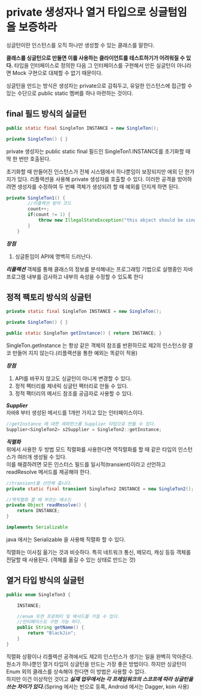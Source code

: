 # private 생성자나 열거 타입으로 싱글텀임을 보증하라

싱글턴이란 인스턴스를 오직 하나만 생성할 수 있는 클래스를 말한다.

**클래스를 싱글턴으로 만들면 이를 사용하는 클라이언트를 테스트하기가 어려워질 수 있다.**
타입을 인터페이스로 정의한 다음 그 인터페이스를 구현해서 만든 실글턴이 아니라면 Mock 구현으로 대체할 수 없기 때문이다.

싱글턴을 만드는 방식은 생성자는 private으로 감춰두고, 유일한 인스턴스에 접근할 수 있는 수단으로 public static 멤버를 하나 마련하는 것이다.

## final 필드 방식의 실글턴

```java
public static final SingleTon INSTANCE = new SingleTon();

private SingleTon() { }
```
private 생성자는 public static final 필드인 SingleTon1.INSTANCE를 초기화할 때 딱 한 번만 호출된다.

초기화할 때 만들어진 인스턴스가 전체 시스템에서 하나뿐임이 보장되지만 에외 단 한가지가 있다. 리플렉션을 사용해 private 생성자를 호출할 수 있다.
이러한 공격을 방어하려면 생성자를 수정하여 두 번째 객체가 생성되려 할 때 예외를 던지게 하면 된다.

```java
private SingleTon1() {
        //리플렉션 방어 코드
        count++;
        if(count != 1) {
            throw new IllegalStateException("this object should be singletone");
        }
    }
```

***장점***
1. 싱글톤임이 API에 명백히 드러난다.

***리플렉션***
객체를 통해 클래스의 정보를 분석해내는 프로그래밍 기법으로 실행중인 자바프로그램 내부를 검사하고 내부의 속성을 수정할 수 있도록 한다


## 정적 팩토리 방식의 싱글턴

```java
private static final SingleTon INSTANCE = new SingleTon();

private SingleTon() { }

public static SingleTon getInstance() { return INSTANCE; }
```
SingleTon.getInstance 는 항상 같은 객체의 참조를 반환하므로 제2의 인스턴스랑 결코 만들어 지지 않는다.(리플랙션을 통한 예외는 똑같이 적용)

***장점***
1. API를 바꾸지 않고도 싱글턴이 아니게 변경할 수 있다.
2. 정적 팩터리를 제네릭 싱글턴 팩터리로 만들 수 있다.
3. 정적 팩터리의 메서드 참조를 공급자로 사용할 수 있다.


***Supplier***<br>
자바8 부터 생성된 메서드를 1개만 가지고 있는 인터페이스이다.

```java
//getInstance 에 대한 레퍼런스를 Supplier 타입으로 만들 수 있다.
Supplier<SingleTon2> s2Supplier = SingleTon2::getInstance;
```

***직렬화***<br>
위에서 사용한 두 방법 모드 직렬화를 사용한다면 역직렬화를 할 때 같은 타입의 인스턴스가 여러개 생성될 수 있다.<br>
이를 해결하려면 모든 인스터스 필드를 일시적(transient)이라고 선언하고 readResolve 메서드를 제공해야 한다.

```java
//transient를 선언해 줍니다.
private static final transient SingleTon2 INSTANCE = new SingleTon2();

//역직렬화 할 때 부르는 메소드
private Object readResolve() {
    return INSTANCE;
}

```

```java
implements Serializable
```
java 에서는 Serializable 을 사용해 직렬화 할 수 있다.

직렬화는 이사짐 옮기는 것과 비슷하다. 특히 네트워크 통신, 메모리, 캐싱 등등 객체를 전달할 때 사용된다.
(객체를 옮길 수 있는 상태로 만드는 것)

## 열거 타입 방식의 실글턴

```java
public enum SingleTon3 {

    INSTANCE;

    //enum 또한 프로퍼티 및 메서드를 가질 수 있다.
    //인터페이스도 구현 가능 하다.
    public String getName() {
        return "BlackJin";
    }
}
```
직렬화 상황이나 리플렉션 공격에서도 제2의 인스턴스가 생기는 일을 완벽히 막아준다.<br>
원소가 하나뿐인 열거 타입이 싱글턴을 만드는 가장 좋은 방법이다. 하지만 싱글턴이 Enum 외의 클래스를 상속해야 한다면 이 방법은 사용할 수 없다.<br>
하지만 이건 이상적인 것이고 ***실재 업무에서는 각 프레임워크의 스코프에 따라 싱글턴을 쓰는 차이가 있다.***(Spring 에서는 빈으로 등록, Android 에서는 Dagger, koin 사용)

